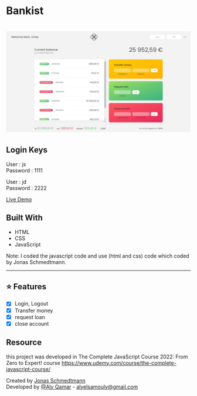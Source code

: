 # Bankist
<h1 align="center">
    <img src="img/app.jpeg"/>
</h1>

## Login Keys

User : js <br/>
Password : 1111

User : jd <br/>
Password : 2222

[Live Demo](https://alyqamar.github.io/Bankist/) 

## Built With
* HTML
* CSS
* JavaScript

Note: I coded the javascript code and use (html and css) code which coded by Jonas Schmedtmann. 

---

## ⭐ Features
- [x] Login, Logout
- [x] Transfer money
- [x] request loan
- [x] close account

## Resource

this project was developed in The Complete JavaScript Course 2022: From Zero to Expert! course 
https://www.udemy.com/course/the-complete-javascript-course/

Created by [Jonas Schmedtmann](https://github.com/jonasschmedtmann) <br/>
Developed by [@Aly Qamar](https://www.linkedin.com/in/alyqamar) - alyelsamouly@gmail.com <br/>
